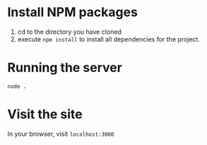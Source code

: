 # Install NPM packages

1. cd to the directory you have cloned
1. execute `npm install` to install all dependencies for the project.

# Running the server

`node .`

# Visit the site

In your browser, visit `localhost:3000`